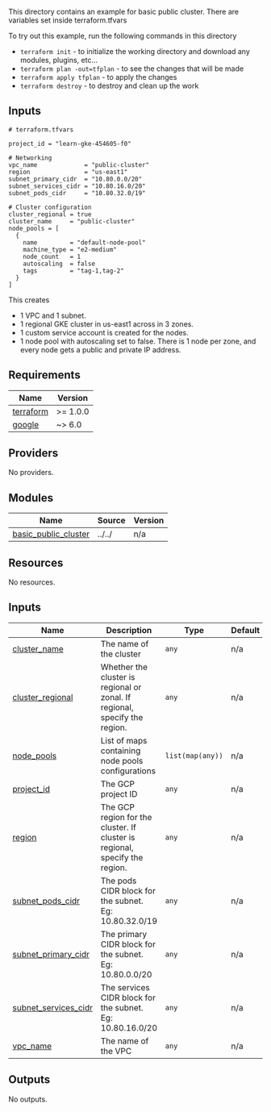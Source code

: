 This directory contains an example for basic public cluster. There are variables set inside terraform.tfvars 

To try out this example, run the following commands in this directory

- `terraform init` - to initialize the working directory and download any modules, plugins, etc...
- `terraform plan -out=tfplan` - to see the changes that will be made
- `terraform apply tfplan` - to apply the changes
- `terraform destroy` - to destroy and clean up the work

## Inputs 

```hcl
# terraform.tfvars

project_id = "learn-gke-454605-f0"

# Networking
vpc_name             = "public-cluster"
region               = "us-east1"
subnet_primary_cidr  = "10.80.0.0/20"
subnet_services_cidr = "10.80.16.0/20"
subnet_pods_cidr     = "10.80.32.0/19"

# Cluster configuration
cluster_regional = true
cluster_name     = "public-cluster"
node_pools = [
  {
    name         = "default-node-pool"
    machine_type = "e2-medium"
    node_count   = 1
    autoscaling  = false
    tags         = "tag-1,tag-2"
  }
]
```


This creates
- 1 VPC and 1 subnet.
- 1 regional GKE cluster in us-east1 across in 3 zones.
- 1 custom service account is created for the nodes.
- 1 node pool with autoscaling set to false. There is 1 node per zone, and every node gets a public and private IP address. 


<!-- BEGIN_TF_DOCS -->
## Requirements

| Name | Version |
|------|---------|
| <a name="requirement_terraform"></a> [terraform](#requirement\_terraform) | >= 1.0.0 |
| <a name="requirement_google"></a> [google](#requirement\_google) | ~> 6.0 |

## Providers

No providers.

## Modules

| Name | Source | Version |
|------|--------|---------|
| <a name="module_basic_public_cluster"></a> [basic\_public\_cluster](#module\_basic\_public\_cluster) | ../../ | n/a |

## Resources

No resources.

## Inputs

| Name | Description | Type | Default | Required |
|------|-------------|------|---------|:--------:|
| <a name="input_cluster_name"></a> [cluster\_name](#input\_cluster\_name) | The name of the cluster | `any` | n/a | yes |
| <a name="input_cluster_regional"></a> [cluster\_regional](#input\_cluster\_regional) | Whether the cluster is regional or zonal. If regional, specify the region. | `any` | n/a | yes |
| <a name="input_node_pools"></a> [node\_pools](#input\_node\_pools) | List of maps containing node pools configurations | `list(map(any))` | n/a | yes |
| <a name="input_project_id"></a> [project\_id](#input\_project\_id) | The GCP project ID | `any` | n/a | yes |
| <a name="input_region"></a> [region](#input\_region) | The GCP region for the cluster. If cluster is regional, specify the region. | `any` | n/a | yes |
| <a name="input_subnet_pods_cidr"></a> [subnet\_pods\_cidr](#input\_subnet\_pods\_cidr) | The pods CIDR block for the subnet. Eg: 10.80.32.0/19 | `any` | n/a | yes |
| <a name="input_subnet_primary_cidr"></a> [subnet\_primary\_cidr](#input\_subnet\_primary\_cidr) | The primary CIDR block for the subnet. Eg: 10.80.0.0/20 | `any` | n/a | yes |
| <a name="input_subnet_services_cidr"></a> [subnet\_services\_cidr](#input\_subnet\_services\_cidr) | The services CIDR block for the subnet. Eg: 10.80.16.0/20 | `any` | n/a | yes |
| <a name="input_vpc_name"></a> [vpc\_name](#input\_vpc\_name) | The name of the VPC | `any` | n/a | yes |

## Outputs

No outputs.
<!-- END_TF_DOCS -->

